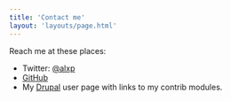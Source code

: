 ```yaml
---
title: 'Contact me'
layout: 'layouts/page.html'
---
```

Reach me at these places:

* Twitter: [@alxp](https://twitter.com/alxp)
* [GitHub](https://github.com/alxp)
* My [Drupal](https://drupal.org/u/alxp) user page with links to my contrib modules.